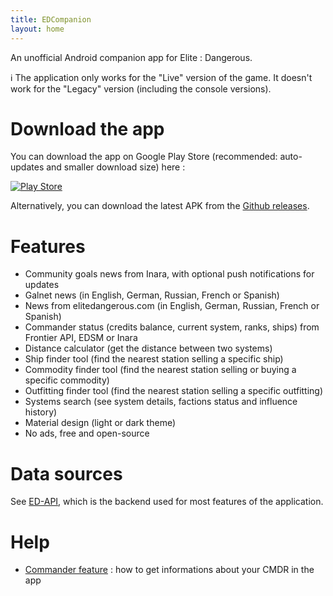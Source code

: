 ```yaml
---
title: EDCompanion
layout: home
---
```


An unofficial Android companion app for Elite : Dangerous.

ℹ️ The application only works for the "Live" version of the game. It doesn't work for the "Legacy" version (including the console versions).


# Download the app

You can download the app on Google Play Store (recommended: auto-updates and smaller download size) here :

[![Play Store](https://developer.android.com/images/brand/en_generic_rgb_wo_45.png)](https://play.google.com/store/apps/details?id=fr.corenting.edcompanion&pcampaignid=MKT-Other-global-all-co-prtnr-py-PartBadge-Mar2515-1)

Alternatively, you can download the latest APK from the [Github releases](https://github.com/corenting/EDCompanion/releases).

# Features

- Community goals news from Inara, with optional push notifications for updates
- Galnet news (in English, German, Russian, French or Spanish)
- News from elitedangerous.com (in English, German, Russian, French or Spanish)
- Commander status (credits balance, current system, ranks, ships) from Frontier API, EDSM or Inara
- Distance calculator (get the distance between two systems)
- Ship finder tool (find the nearest station selling a specific ship)
- Commodity finder tool (find the nearest station selling or buying a specific commodity)
- Outfitting finder tool (find the nearest station selling a specific outfitting)
- Systems search (see system details, factions status and influence history)
- Material design (light or dark theme)
- No ads, free and open-source

# Data sources

See [ED-API](https://github.com/corenting/ED-API), which is the backend used for most features of the application.

# Help

- [Commander feature](https://edcompanion.corenting.fr/commander) : how to get informations about your CMDR in the app
